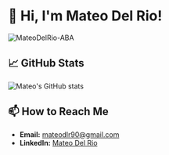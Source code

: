 # 👋 Hi, I'm Mateo Del Rio!
<p align="left"> <img src="https://komarev.com/ghpvc/?username=atlmetal" alt="MateoDelRio-ABA" /> </p>

## 📈 GitHub Stats

![Mateo's GitHub stats](https://github-readme-stats.vercel.app/api?username=MateoDelRio-ABA&show_icons=true&theme=radical)

## 📫 How to Reach Me

- **Email:** mateodlr90@gmail.com
- **LinkedIn:** [Mateo Del Rio](https://www.linkedin.com/in/mateodelrio/)
